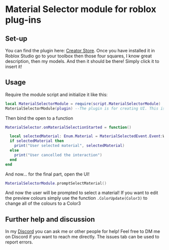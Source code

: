 # Material Selector module for roblox plug-ins
## Set-up
You can find the plugin here: [Creator Store](https://create.roblox.com/store/asset/93888406964695/MaterialSelector-module-for-plugins).
Once you have installed it in Roblox Studio go to your toolbox then those four squares, I know great description, then my models. And then it should be there! Simply click it to insert it!

## Usage
Require the module script and initialize it like this:
```lua
local MaterialSelectorModule = require(script.MaterialSelectorModule)
MaterialSelectorModule(plugin) --The plugin is for creating UI. This is required.
```
Then bind the open to a function
```lua
MaterialSelector.onMaterialSelectionStarted = function()

  local selectedMaterial: Enum.Material = MaterialSelectedEvent.Event:Wait()
  if selectedMaterial then
    print("User selected material", selectedMaterial)
  else
    print("User cancelled the interaction")
  end
end
```
And now... for the final part, open the UI!
```lua
MaterialSelectorModule.promptSelectMaterial()
```
And now the user will be prompted to select a material! If you want to edit the preview colours simply use the function `.ColorUpdate(Color3)` to change all of the colours to a Color3


## Further help and discussion
In my [Discord](https://discord.gg/k8wNB9fv9R) you can ask me or other people for help! Feel free to DM me on Discord if you want to reach me directly. The issues tab can be used to report errors.
